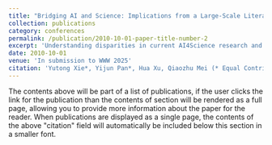 ```yaml
---
title: "Bridging AI and Science: Implications from a Large-Scale Literature Analysis of AI4Science"
collection: publications
category: conferences
permalink: /publication/2010-10-01-paper-title-number-2
excerpt: 'Understanding disparities in current AI4Science research and bridging the gap using link prediction'
date: 2010-10-01
venue: 'In submission to WWW 2025'
citation: 'Yutong Xie*, Yijun Pan*, Hua Xu, Qiaozhu Mei (* Equal Contribution)'
---
```


The contents above will be part of a list of publications, if the user clicks the link for the publication than the contents of section will be rendered as a full page, allowing you to provide more information about the paper for the reader. When publications are displayed as a single page, the contents of the above "citation" field will automatically be included below this section in a smaller font.